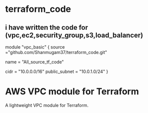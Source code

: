 # terraform_code

## i have written the code for (vpc,ec2,security_group,s3,load_balancer)

module "vpc_basic" {
  source ="github.com/Shanmugam37/terraform_code.git"

  name = "All_source_tf_code"

  cidr = "10.0.0.0/16"
  public_subnet = "10.0.1.0/24"
}

# AWS VPC module for Terraform

A lightweight VPC module for Terraform.


